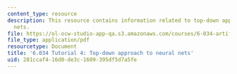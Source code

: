 ```yaml
---
content_type: resource
description: This resource contains information related to top-down approach to neural
  nets.
file: https://ol-ocw-studio-app-qa.s3.amazonaws.com/courses/6-034-artificial-intelligence-fall-2010/281ccaf416d0de3c1609395df5d7a5fe_MIT6_034F10_tutor04.pdf
file_type: application/pdf
resourcetype: Document
title: '6.034 Tutorial 4: Top-down approach to neural nets'
uid: 281ccaf4-16d0-de3c-1609-395df5d7a5fe
---
```

